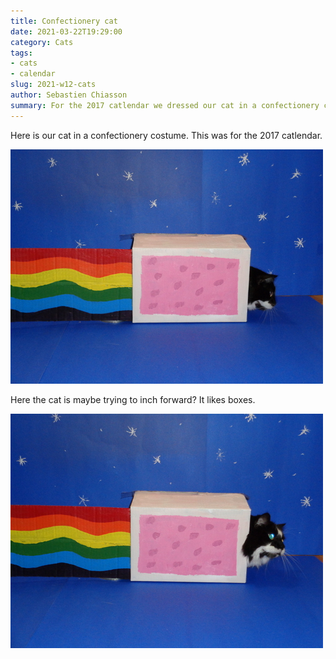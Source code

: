 ```yaml
---
title: Confectionery cat
date: 2021-03-22T19:29:00
category: Cats
tags:
- cats
- calendar
slug: 2021-w12-cats
author: Sebastien Chiasson
summary: For the 2017 catlendar we dressed our cat in a confectionery costume floating in space. It's cute.
---
```


Here is our cat in a confectionery costume. This was for the 2017 catlendar.

![A confectionery cat staring forward](images/3Mars.jpg)

Here the cat is maybe trying to inch forward? It likes boxes.

![A confectionery cat staring elsewhere](images/3Mars2.jpg)
